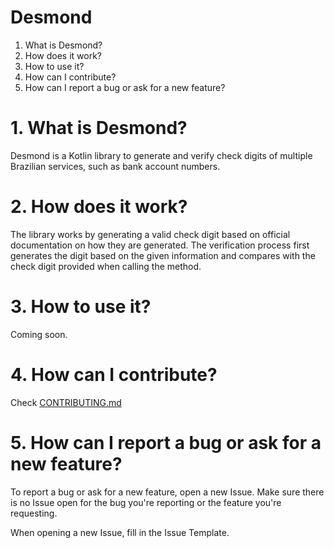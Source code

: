 # Desmond

1. What is Desmond?
2. How does it work?
3. How to use it?
4. How can I contribute?
5. How can I report a bug or ask for a new feature?

# 1. What is Desmond?
Desmond is a Kotlin library to generate and verify check digits of multiple Brazilian services, such as bank account numbers.

# 2. How does it work?
The library works by generating a valid check digit based on official documentation on how they are generated.
The verification process first generates the digit based on the given information and compares with the check digit provided when calling the method.

# 3. How to use it?
Coming soon.

# 4. How can I contribute?
Check [CONTRIBUTING.md](CONTRIBUTING.md)

# 5. How can I report a bug or ask for a new feature?
To report a bug or ask for a new feature, open a new Issue. Make sure there is no Issue open for the bug you're reporting or the feature you're requesting.

When opening a new Issue, fill in the Issue Template.